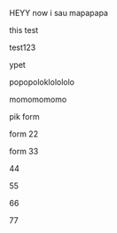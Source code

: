 HEYY
now i sau mapapapa


this test

test123

ypet

popopoloklolololo


momomomomo

pik form

form 22

form 33

44

55

66

77